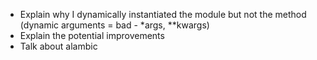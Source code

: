 - Explain why I dynamically instantiated the module but not the method (dynamic arguments = bad - *args, **kwargs)
- Explain the potential improvements
- Talk about alambic

